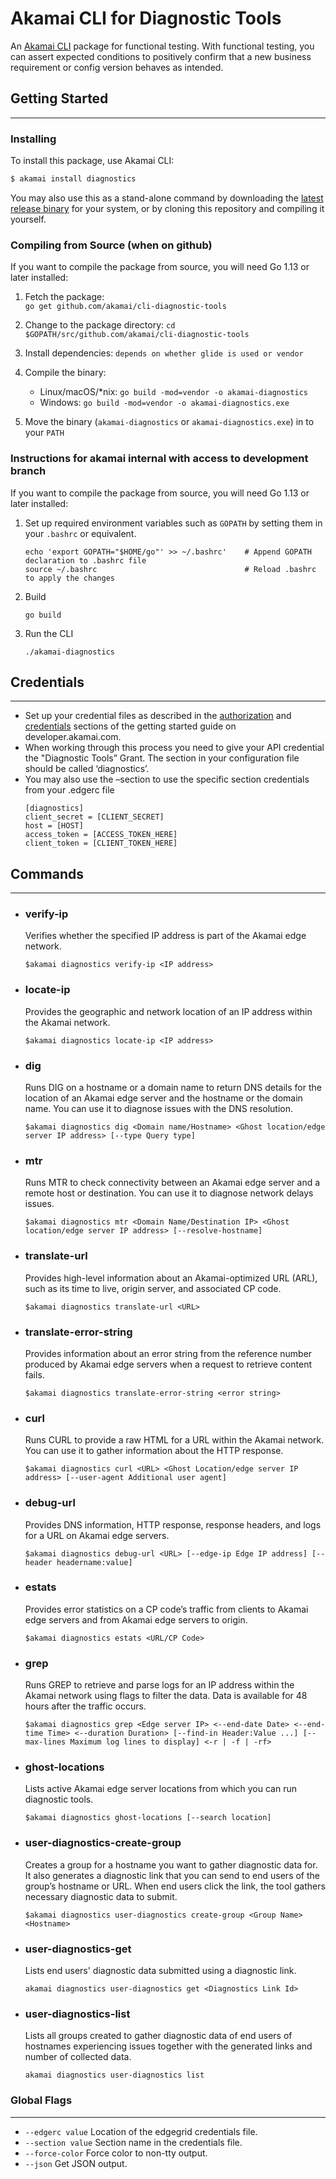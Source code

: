 # Akamai CLI for Diagnostic Tools

An [Akamai CLI](https://developer.akamai.com/cli) package for functional testing. With functional testing, you can assert expected conditions to positively confirm that a new business requirement or config version behaves as intended.
## Getting Started
----
### Installing

To install this package, use Akamai CLI:

```sh
$ akamai install diagnostics
```

You may also use this as a stand-alone command by downloading the
[latest release binary](https://github.com/akamai/cli-diagnostic-tools/releases) for your system, or by cloning this repository and compiling it yourself.

### Compiling from Source (when on github)

If you want to compile the package from source, you will need Go 1.13 or later installed:

1. Fetch the package:  
    `go get github.com/akamai/cli-diagnostic-tools`
  
2. Change to the package directory:
    `cd $GOPATH/src/github.com/akamai/cli-diagnostic-tools`
  
3. Install dependencies:
    `depends on whether glide is used or vendor`
  
4. Compile the binary:
    - Linux/macOS/*nix: `go build -mod=vendor -o akamai-diagnostics`
    - Windows: `go build -mod=vendor -o akamai-diagnostics.exe`
  
5. Move the binary (`akamai-diagnostics` or `akamai-diagnostics.exe`) in to your `PATH`

### Instructions for akamai internal with access to development branch
If you want to compile the package from source, you will need Go 1.13 or later installed:

1. Set up required environment variables such as `GOPATH` by setting them in your `.bashrc` or equivalent.
   ```
   echo 'export GOPATH="$HOME/go"' >> ~/.bashrc'    # Append GOPATH declaration to .bashrc file
   source ~/.bashrc                                 # Reload .bashrc to apply the changes
   ```
2. Build
   ```
   go build
   ```
3. Run the CLI
   ```
   ./akamai-diagnostics
   ```  
## Credentials
----
- Set up your credential files as described in the [authorization](https://developer.akamai.com/introduction/Prov_Creds.html) and [credentials](https://developer.akamai.com/introduction/Conf_Client.html) sections of the getting started guide on developer.akamai.com.
- When working through this process you need to give your API credential the "Diagnostic Tools” Grant. The section in your configuration file should be called ‘diagnostics’.
- You may also use the –section to use the specific section credentials from your .edgerc file
    ```
    [diagnostics]
    client_secret = [CLIENT_SECRET]
    host = [HOST]
    access_token = [ACCESS_TOKEN_HERE]
    client_token = [CLIENT_TOKEN_HERE]
    ```

## Commands
----
- ### verify-ip
    Verifies whether the specified IP address is part of the Akamai edge network.
    ```
    $akamai diagnostics verify-ip <IP address>
    ```

- ### locate-ip
    Provides the geographic and network location of an IP address within the Akamai network.
    ```
    $akamai diagnostics locate-ip <IP address>
    ```

- ### dig
    Runs DIG on a hostname or a domain name to return DNS details for the location of an Akamai edge server and the hostname or the domain name. You can use it to diagnose issues with the DNS resolution.
    ```
    $akamai diagnostics dig <Domain name/Hostname> <Ghost location/edge server IP address> [--type Query type]
    ```

- ### mtr
    Runs MTR to check connectivity between an Akamai edge server and a remote host or destination. You can use it to diagnose network delays issues.
    ```
    $akamai diagnostics mtr <Domain Name/Destination IP> <Ghost location/edge server IP address> [--resolve-hostname]
    ```


- ### translate-url
    Provides high-level information about an Akamai-optimized URL (ARL), such as its time to live, origin server, and associated CP code.
    ```
    $akamai diagnostics translate-url <URL>
    ```

- ### translate-error-string
    Provides information about an error string from the reference number produced by Akamai edge servers when a request to retrieve content fails.
    ```
    $akamai diagnostics translate-error-string <error string>
    ```

- ### curl
    Runs CURL to provide a raw HTML for a URL within the Akamai network. You can use it to gather information about the HTTP response.
    ```
    $akamai diagnostics curl <URL> <Ghost Location/edge server IP address> [--user-agent Additional user agent]
    ```

- ### debug-url
    Provides DNS information, HTTP response, response headers, and logs for a URL on Akamai edge servers.
    ```
    $akamai diagnostics debug-url <URL> [--edge-ip Edge IP address] [--header headername:value]
    ```

- ### estats
    Provides error statistics on a CP code’s traffic from clients to Akamai edge servers and from Akamai edge servers to origin.
    ```
    $akamai diagnostics estats <URL/CP Code>	
    ```

- ### grep
    Runs GREP to retrieve and parse logs for an IP address within the Akamai network using flags to filter the data. Data is available for 48 hours after the traffic occurs.
    ```
    $akamai diagnostics grep <Edge server IP> <--end-date Date> <--end-time Time> <--duration Duration> [--find-in Header:Value ...] [--max-lines Maximum log lines to display] <-r | -f | -rf> 
    ```

- ### ghost-locations
    Lists active Akamai edge server locations from which you can run diagnostic tools.
    ```
    $akamai diagnostics ghost-locations [--search location]
    ```

- ### user-diagnostics-create-group
    Creates a group for a hostname you want to gather diagnostic data for. It also generates a diagnostic link that you can send to end users of the group’s hostname or URL. When end users click the link, the tool gathers necessary diagnostic data to submit.
    ```
    $akamai diagnostics user-diagnostics create-group <Group Name> <Hostname>
    ```

- ### user-diagnostics-get
    Lists end users' diagnostic data submitted using a diagnostic link.
    ```
    akamai diagnostics user-diagnostics get <Diagnostics Link Id>
    ```

 - ### user-diagnostics-list   
    Lists all groups created to gather diagnostic data of end users of hostnames experiencing issues together with the generated links and number of collected data.
    ```
    akamai diagnostics user-diagnostics list
    ```

### Global Flags
----
- ```--edgerc value```    Location of the edgegrid credentials file.
- ```--section value```    Section name in the credentials file.
- ```--force-color```    Force color to non-tty output.
- ```--json```  Get JSON output.


